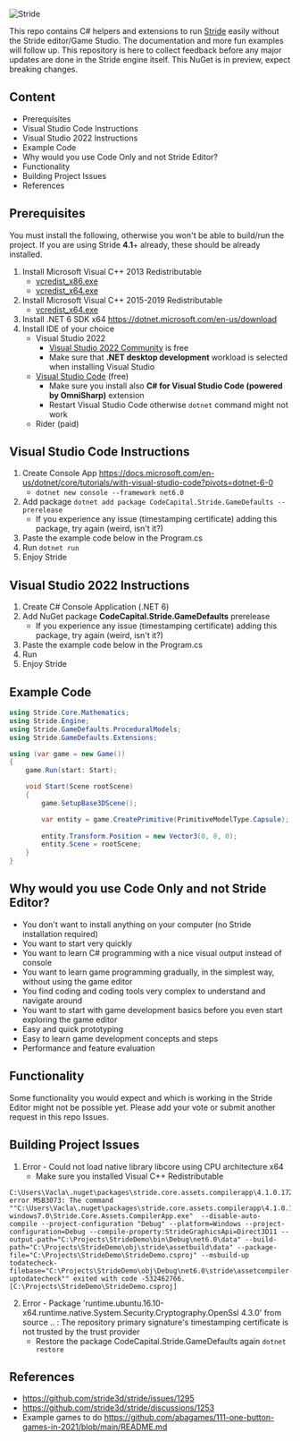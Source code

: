 ![Stride](https://media.githubusercontent.com/media/stride3d/stride/master/sources/data/images/Logo/stride-logo-readme.png)

This repo contains C# helpers and extensions to run [Stride](https://github.com/stride3d/stride) easily without the Stride editor/Game Studio. The documentation and more fun examples will follow up. This repository is here to collect feedback before any major updates are done in the Stride engine itself. This NuGet is in preview, expect breaking changes.

## Content
- Prerequisites
- Visual Studio Code Instructions
- Visual Studio 2022 Instructions
- Example Code
- Why would you use Code Only and not Stride Editor?
- Functionality
- Building Project Issues
- References

## Prerequisites

You must install the following, otherwise you won't be able to build/run the project. If you are using Stride **4.1**+ already, these should be already installed.

<!---
- https://download.visualstudio.microsoft.com/download/pr/0c1cfec3-e028-4996-8bb7-0c751ba41e32/1abed1573f36075bfdfc538a2af00d37/vc_redist.x86.exe
- https://download.visualstudio.microsoft.com/download/pr/cc0046d4-e7b4-45a1-bd46-b1c079191224/9c4042a4c2e6d1f661f4c58cf4d129e9/vc_redist.x64.exe
-->

1. Install Microsoft Visual C++ 2013 Redistributable
   - [vcredist_x86.exe](http://download.microsoft.com/download/2/E/6/2E61CFA4-993B-4DD4-91DA-3737CD5CD6E3/vcredist_x86.exe)
   - [vcredist_x64.exe](http://download.microsoft.com/download/2/E/6/2E61CFA4-993B-4DD4-91DA-3737CD5CD6E3/vcredist_x64.exe)
2. Install Microsoft Visual C++ 2015-2019 Redistributable
   - [vcredist_x64.exe](https://download.visualstudio.microsoft.com/download/pr/cc0046d4-e7b4-45a1-bd46-b1c079191224/9c4042a4c2e6d1f661f4c58cf4d129e9/vc_redist.x64.exe)
3. Install .NET 6 SDK x64 https://dotnet.microsoft.com/en-us/download
4. Install IDE of your choice
   - Visual Studio 2022
      - [Visual Studio 2022 Community](https://visualstudio.microsoft.com/vs/) is free
      - Make sure that **.NET desktop development** workload is selected when installing Visual Studio
   - [Visual Studio Code](https://code.visualstudio.com/) (free)
      -  Make sure you install also **C# for Visual Studio Code (powered by OmniSharp)** extension
      -  Restart Visual Studio Code otherwise ```dotnet``` command might not work
   - Rider (paid)

## Visual Studio Code Instructions

1. Create Console App https://docs.microsoft.com/en-us/dotnet/core/tutorials/with-visual-studio-code?pivots=dotnet-6-0
   - ```dotnet new console --framework net6.0```
2. Add package ```dotnet add package CodeCapital.Stride.GameDefaults --prerelease```
   - If you experience any issue (timestamping certificate) adding this package, try again (weird, isn't it?)
3. Paste the example code below in the Program.cs
4. Run ```dotnet run```
5. Enjoy Stride

## Visual Studio 2022 Instructions
 
1. Create C# Console Application (.NET 6)
2. Add NuGet package **CodeCapital.Stride.GameDefaults** prerelease
   - If you experience any issue (timestamping certificate) adding this package, try again (weird, isn't it?)
3. Paste the example code below in the Program.cs
4. Run
5. Enjoy Stride

## Example Code

```c#
using Stride.Core.Mathematics;
using Stride.Engine;
using Stride.GameDefaults.ProceduralModels;
using Stride.GameDefaults.Extensions;

using (var game = new Game())
{
    game.Run(start: Start);

    void Start(Scene rootScene)
    {
        game.SetupBase3DScene();

        var entity = game.CreatePrimitive(PrimitiveModelType.Capsule);
        
        entity.Transform.Position = new Vector3(0, 8, 0);
        entity.Scene = rootScene;
    }
}
```
## Why would you use Code Only and not Stride Editor?
- You don't want to install anything on your computer (no Stride installation required)
- You want to start very quickly
- You want to learn C# programming with a nice visual output instead of console
- You want to learn game programming gradually, in the simplest way, without using the game editor
- You find coding and coding tools very complex to understand and navigate around
- You want to start with game development basics before you even start exploring the game editor
- Easy and quick prototyping
- Easy to learn game development concepts and steps
- Performance and feature evaluation

## Functionality
Some functionality you would expect and which is working in the Stride Editor might not be possible yet. Please add your vote or submit another request in this repo Issues.

## Building Project Issues
1. Error - Could not load native library libcore using CPU architecture x64
   - Make sure you installed Visual C++ Redistributable
```
C:\Users\Vacla\.nuget\packages\stride.core.assets.compilerapp\4.1.0.1728\buildTransitive\Stride.Core.Assets.CompilerApp.targets(132,5): error MSB3073: The command ""C:\Users\Vacla\.nuget\packages\stride.core.assets.compilerapp\4.1.0.1728\buildTransitive\..\tools\net6.0-windows7.0\Stride.Core.Assets.CompilerApp.exe"  --disable-auto- 
compile --project-configuration "Debug" --platform=Windows --project-configuration=Debug --compile-property:StrideGraphicsApi=Direct3D11 --output-path="C:\Projects\StrideDemo\bin\Debug\net6.0\data" --build-path="C:\Projects\StrideDemo\obj\stride\assetbuild\data" --package-file="C:\Projects\StrideDemo\StrideDemo.csproj" --msbuild-up 
todatecheck-filebase="C:\Projects\StrideDemo\obj\Debug\net6.0\stride\assetcompiler-uptodatecheck"" exited with code -532462766. [C:\Projects\StrideDemo\StrideDemo.csproj]
```
2. Error - Package 'runtime.ubuntu.16.10-x64.runtime.native.System.Security.Cryptography.OpenSsl 4.3.0' from source .. : The repository primary signature's timestamping certificate is not trusted by the trust provider
   - Restore the package CodeCapital.Stride.GameDefaults again ```dotnet restore``` 

## References
- https://github.com/stride3d/stride/issues/1295
- https://github.com/stride3d/stride/discussions/1253
- Example games to do https://github.com/abagames/111-one-button-games-in-2021/blob/main/README.md
